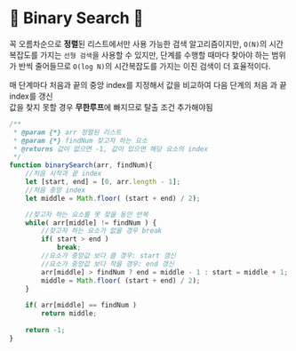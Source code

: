 # :eyes: Binary Search :eyes:
꼭 오름차순으로 **정렬**된 리스트에서만 사용 가능한 검색 알고리즘이지만, `O(N)`의 시간복잡도를 가지는 `선형 검색`을 사용할 수 있지만, 단계를 수행할 때마다 찾아야 하는 범위가 반씩 줄어들므로 `O(log N)`의 시간복잡도를 가지는 이진 검색이 더 효율적이다.  

매 단계마다 처음과 끝의 중앙 index를 지정해서 값을 비교하여 다음 단계의 처음 과 끝 index를 갱신  
값을 찾지 못할 경우 **무한루프**에 빠지므로 탈출 조건 추가해야됨

```javascript
/**
 * @param {*} arr 정렬된 리스트 
 * @param {*} findNum 찾고자 하는 요소 
 * @returns 값이 없으면 -1, 값이 있으면 해당 요소의 index
 */
function binarySearch(arr, findNum){
    //처음 시작과 끝 index
    let [start, end] = [0, arr.length - 1]; 
    //처음 중앙 index
    let middle = Math.floor( (start + end) / 2);

    //찾고자 하는 요소를 못 찾을 동안 반복
    while( arr[middle] != findNum ) {
        //찾고자 하는 요소가 없을 경우 break
        if( start > end )
            break;
        //요소가 중앙값 보다 클 경우: start 갱신
        //요소가 중앙값 보다 작을 경우: end 갱신
        arr[middle] > findNum ? end = middle - 1 : start = middle + 1;
        middle = Math.floor( (start + end) / 2);
    }
    
    if( arr[middle] == findNum )
        return middle;
    
    return -1;
}
```
